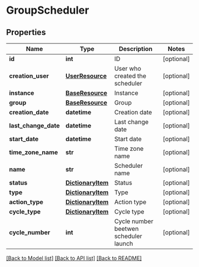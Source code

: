 # GroupScheduler

## Properties
Name | Type | Description | Notes
------------ | ------------- | ------------- | -------------
**id** | **int** | ID | [optional] 
**creation_user** | [**UserResource**](UserResource.md) | User who created the scheduler | [optional] 
**instance** | [**BaseResource**](BaseResource.md) | Instance | [optional] 
**group** | [**BaseResource**](BaseResource.md) | Group | [optional] 
**creation_date** | **datetime** | Creation date | [optional] 
**last_change_date** | **datetime** | Last change date | [optional] 
**start_date** | **datetime** | Start date | [optional] 
**time_zone_name** | **str** | Time zone name | [optional] 
**name** | **str** | Scheduler name | [optional] 
**status** | [**DictionaryItem**](DictionaryItem.md) | Status | [optional] 
**type** | [**DictionaryItem**](DictionaryItem.md) | Type | [optional] 
**action_type** | [**DictionaryItem**](DictionaryItem.md) | Action type | [optional] 
**cycle_type** | [**DictionaryItem**](DictionaryItem.md) | Cycle type | [optional] 
**cycle_number** | **int** | Cycle number beetwen scheduler launch | [optional] 

[[Back to Model list]](../README.md#documentation-for-models) [[Back to API list]](../README.md#documentation-for-api-endpoints) [[Back to README]](../README.md)


